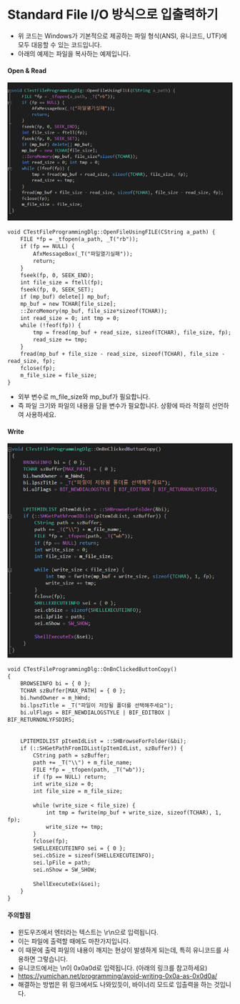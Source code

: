 # Standard File I/O 방식으로 입출력하기
* 위 코드는 Windows가 기본적으로 제공하는 파일 형식(ANSI, 유니코드, UTF)에 모두 대응할 수 있는 코드입니다.
* 아래의 예제는 파일을 복사하는 예제입니다.


#### Open & Read

![](../../images/File/1.PNG)

```
void CTestFileProgrammingDlg::OpenFileUsingFILE(CString a_path) {
	FILE *fp = _tfopen(a_path, _T("rb"));
	if (fp == NULL) {
		AfxMessageBox(_T("파일열기실패"));
		return;
	}
	fseek(fp, 0, SEEK_END);
	int file_size = ftell(fp);
	fseek(fp, 0, SEEK_SET);
	if (mp_buf) delete[] mp_buf;
	mp_buf = new TCHAR[file_size];
	::ZeroMemory(mp_buf, file_size*sizeof(TCHAR));
	int read_size = 0; int tmp = 0;
	while (!feof(fp)) {
		tmp = fread(mp_buf + read_size, sizeof(TCHAR), file_size, fp);
		read_size += tmp;
	}
	fread(mp_buf + file_size - read_size, sizeof(TCHAR), file_size - read_size, fp);
	fclose(fp);
	m_file_size = file_size;
}

```



* 외부 변수로 m_file_size와 mp_buf가 필요합니다.
* 즉 파일 크기와 파일의 내용을 담을 변수가 필요합니다. 상황에 따라 적절히 선언하여 사용하세요.

#### Write

![](../../images/File/2.PNG)  

```
void CTestFileProgrammingDlg::OnBnClickedButtonCopy()
{
	BROWSEINFO bi = { 0 };
	TCHAR szBuffer[MAX_PATH] = { 0 };
	bi.hwndOwner = m_hWnd;
	bi.lpszTitle = _T("파일이 저장될 폴더를 선택해주세요");
	bi.ulFlags = BIF_NEWDIALOGSTYLE | BIF_EDITBOX | BIF_RETURNONLYFSDIRS;


	LPITEMIDLIST pItemIdList = ::SHBrowseForFolder(&bi);
	if (::SHGetPathFromIDList(pItemIdList, szBuffer)) {
		CString path = szBuffer;
		path += _T("\\") + m_file_name;
		FILE *fp = _tfopen(path, _T("wb"));
		if (fp == NULL) return;
		int write_size = 0;
		int file_size = m_file_size;

		while (write_size < file_size) {
			int tmp = fwrite(mp_buf + write_size, sizeof(TCHAR), 1, fp);
			write_size += tmp;
		}
		fclose(fp);
		SHELLEXECUTEINFO sei = { 0 };
		sei.cbSize = sizeof(SHELLEXECUTEINFO);
		sei.lpFile = path;
		sei.nShow = SW_SHOW;

		ShellExecuteEx(&sei);
	}
}
```

#### 주의할점
* 윈도우즈에서 엔터라는 텍스트는 \r\n으로 입력됩니다.
* 이는 파일에 출력할 때에도 마찬가지입니다.
* 이 때문에 출력 파일의 내용이 깨지는 현상이 발생하게 되는데, 특히 유니코드를 사용하면 그렇습니다.
* 유니코드에서는 \n이 0x0a0d로 입력됩니다. (아래의 링크를 참고하세요)
* https://yumichan.net/programming/avoid-writing-0x0a-as-0x0d0a/
* 해결하는 방법은 위 링크에서도 나와있듯이, 바이너리 모드로 입출력을 하는 것입니다.
